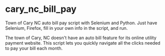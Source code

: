 # cary_nc_bill_pay
Town of Cary NC auto bill pay script with Selenium and Python. Just have Selenium, Firefox, fill in your own info in the script, and run.

The town of Cary, NC doesn't have an auto bill feature for its online utility payment website. This script lets you quickly navigate all the clicks needed to pay your bill each month.
